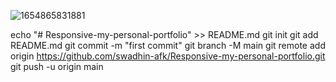 ![1654865831881](https://github.com/user-attachments/assets/e99b2ac9-d4bf-4195-9c29-9a6ab6192888)

echo "# Responsive-my-personal-portfolio" >> README.md
git init
git add README.md
git commit -m "first commit"
git branch -M main
git remote add origin https://github.com/swadhin-afk/Responsive-my-personal-portfolio.git
git push -u origin main
